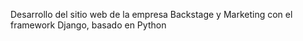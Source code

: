 Desarrollo del sitio web de la empresa Backstage y Marketing con el framework Django, basado en Python